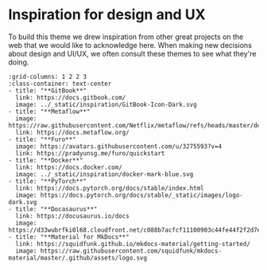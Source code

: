 # Inspiration for design and UX

To build this theme we drew inspiration from other great projects on the web that we would like to acknowledge here.
When making new decisions about design and UI/UX, we often consult these themes to see what they're doing.

```{gallery-grid}
:grid-columns: 1 2 2 3
:class-container: text-center
- title: "**GitBook**"
  link: https://docs.gitbook.com/
  image: ../_static/inspiration/GitBook-Icon-Dark.svg
- title: "**Metaflow**"
  image: https://raw.githubusercontent.com/Netflix/metaflow/refs/heads/master/docs/metaflow.svg
  link: https://docs.metaflow.org/
- title: "**Furo**"
  image: https://avatars.githubusercontent.com/u/3275593?v=4
  link: https://pradyunsg.me/furo/quickstart
- title: "**Docker**"
  link: https://docs.docker.com/
  image: ../_static/inspiration/docker-mark-blue.svg
- title: "**PyTorch**"
  link: https://docs.pytorch.org/docs/stable/index.html
  image: https://docs.pytorch.org/docs/stable/_static/images/logo-dark.svg
- title: "**Docasaurus**"
  link: https://docusaurus.io/docs
  image: https://d33wubrfki0l68.cloudfront.net/c088b7acfcf11100903c44fe44f2f2d7e0f30531/47727/img/docusaurus.svg
- title: "**Material for MkDocs**"
  link: https://squidfunk.github.io/mkdocs-material/getting-started/
  image: https://raw.githubusercontent.com/squidfunk/mkdocs-material/master/.github/assets/logo.svg
```
